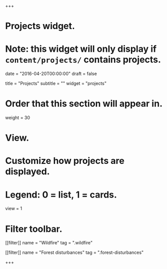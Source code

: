 +++
# Projects widget.
# Note: this widget will only display if `content/projects/` contains projects.

date = "2016-04-20T00:00:00"
draft = false

title = "Projects"
subtitle = ""
widget = "projects"

# Order that this section will appear in.
weight = 30

# View.
# Customize how projects are displayed.
# Legend: 0 = list, 1 = cards.
view = 1

# Filter toolbar.

[[filter]]
  name = "Wildfire"
  tag = ".wildfire"

[[filter]]
  name = "Forest disturbances"
  tag = ".forest-disturbances"

+++
